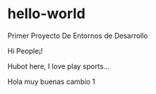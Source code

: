 # hello-world
Primer Proyecto De Entornos de Desarrollo

Hi People¡!

Hubot here,
I love play sports...

Hola muy buenas cambio 1 
